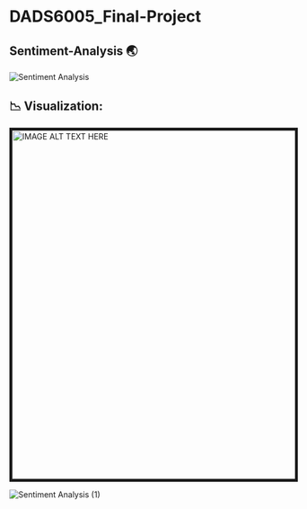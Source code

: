 # DADS6005_Final-Project
## Sentiment-Analysis 🌏

![Sentiment Analysis](https://user-images.githubusercontent.com/97329965/212549301-84b7ff20-add9-47d8-ad67-2bb78cab200c.png)


## 📉 Visualization:
<a href="http://www.youtube.com/watch?feature=player_embedded&v=x2ratX9Eakw
" target="_blank"><img src="http://img.youtube.com/vi/x2ratX9Eakw/0.jpg" 
alt="IMAGE ALT TEXT HERE" width="980" height="620" border="5" /></a>

![Sentiment Analysis (1)](https://user-images.githubusercontent.com/97329965/212549353-f2adb754-3559-4420-bb07-1a7669d86010.png)

